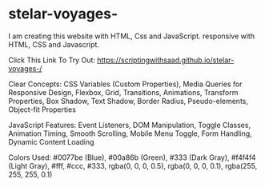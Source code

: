 # stelar-voyages-
I am creating this website with HTML, Css and JavaScript. responsive with HTML, CSS and Javascript.


Click This Link To Try Out: https://scriptingwithsaad.github.io/stelar-voyages-/

Clear Concepts: CSS Variables (Custom Properties), Media Queries for Responsive Design, Flexbox, Grid, Transitions, Animations, Transform Properties, Box Shadow, Text Shadow, Border Radius, Pseudo-elements, Object-fit Properties

JavaScript Features: Event Listeners, DOM Manipulation, Toggle Classes, Animation Timing, Smooth Scrolling, Mobile Menu Toggle, Form Handling, Dynamic Content Loading


Colors Used: #0077be (Blue), #00a86b (Green), #333 (Dark Gray), #f4f4f4 (Light Gray), #fff, #ccc, #333, rgba(0, 0, 0, 0.5), rgba(0, 0, 0, 0.1), rgba(255, 255, 255, 0.1)
